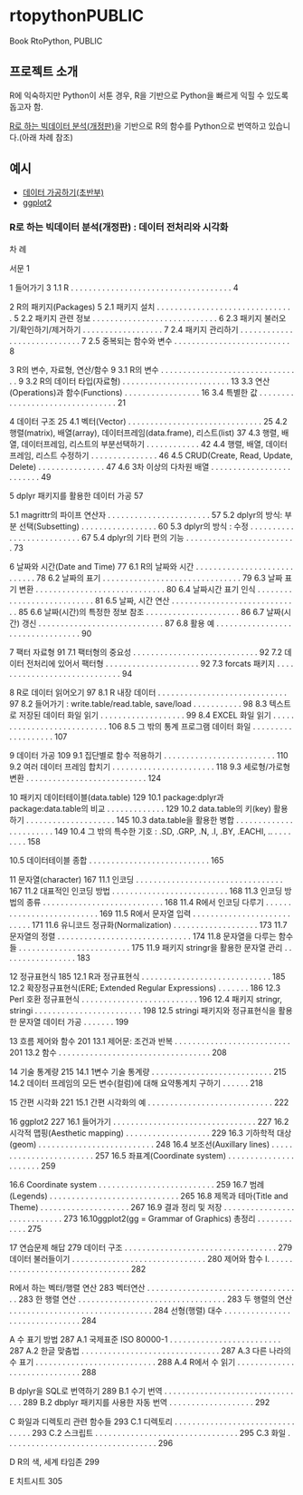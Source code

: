 # rtopythonPUBLIC
Book RtoPython, PUBLIC

## 프로젝트 소개
R에 익숙하지만 Python이 서툰 경우, R을 기반으로 Python을 빠르게 익힐 수 있도록 돕고자 함.

[R로 하는 빅데이터 분석(개정판)](http://ds.sumeun.org/?p=2069)을 기반으로 R의 함수를 Python으로 번역하고 있습니다.(아래 차례 참조)

## 예시
* [데이터 가공하기(초반부)](09_DataManipulation.ipynb)
* [ggplot2](16_ggplot2.ipynb)

### R로 하는 빅데이터 분석(개정판) : 데이터 전처리와 시각화
차 례

서문 1

1 들어가기 3
1.1 R . . . . . . . . . . . . . . . . . . . . . . . . . . . . . . . . . . . . 4

2 R의 패키지(Packages) 5
2.1 패키지 설치 . . . . . . . . . . . . . . . . . . . . . . . . . . . . . . . 5
2.2 패키지 관련 정보 . . . . . . . . . . . . . . . . . . . . . . . . . . . . 6
2.3 패키지 불러오기/확인하기/제거하기 . . . . . . . . . . . . . . . . . . 7
2.4 패키지 관리하기 . . . . . . . . . . . . . . . . . . . . . . . . . . . . 7
2.5 중복되는 함수와 변수 . . . . . . . . . . . . . . . . . . . . . . . . . . 8

3 R의 변수, 자료형, 연산/함수 9
3.1 R의 변수 . . . . . . . . . . . . . . . . . . . . . . . . . . . . . . . . 9
3.2 R의 데이터 타입(자료형) . . . . . . . . . . . . . . . . . . . . . . . . 13
3.3 연산(Operations)과 함수(Functions) . . . . . . . . . . . . . . . . . 16
3.4 특별한 값 . . . . . . . . . . . . . . . . . . . . . . . . . . . . . . . . 21

4 데이터 구조 25
4.1 벡터(Vector) . . . . . . . . . . . . . . . . . . . . . . . . . . . . . . 25
4.2 행렬(matrix), 배열(array), 데이터프레임(data.frame), 리스트(list) 37
4.3 행렬, 배열, 데이터프레임, 리스트의 부분선택하기 . . . . . . . . . . . . 42
4.4 행렬, 배열, 데이터프레임, 리스트 수정하기 . . . . . . . . . . . . . . . 46
4.5 CRUD(Create, Read, Update, Delete) . . . . . . . . . . . . . . . 47
4.6 3차 이상의 다차원 배열 . . . . . . . . . . . . . . . . . . . . . . . . . 49

5 dplyr 패키지를 활용한 데이터 가공 57

5.1 magrittr의 파이프 연산자 . . . . . . . . . . . . . . . . . . . . . . . 57
5.2 dplyr의 방식: 부분 선택(Subsetting) . . . . . . . . . . . . . . . . . 60
5.3 dplyr의 방식 : 수정 . . . . . . . . . . . . . . . . . . . . . . . . . . 67
5.4 dplyr의 기타 편의 기능 . . . . . . . . . . . . . . . . . . . . . . . . . 73

6 날짜와 시간(Date and Time) 77
6.1 R의 날짜와 시간 . . . . . . . . . . . . . . . . . . . . . . . . . . . . 78
6.2 날짜의 표기 . . . . . . . . . . . . . . . . . . . . . . . . . . . . . . . 79
6.3 날짜 표기 변환 . . . . . . . . . . . . . . . . . . . . . . . . . . . . . 80
6.4 날짜시간 표기 인식 . . . . . . . . . . . . . . . . . . . . . . . . . . . 81
6.5 날짜, 시간 연산 . . . . . . . . . . . . . . . . . . . . . . . . . . . . . 85
6.6 날짜(시간)의 특정한 정보 참조 . . . . . . . . . . . . . . . . . . . . . 86
6.7 날짜(시간) 갱신 . . . . . . . . . . . . . . . . . . . . . . . . . . . . 87
6.8 활용 예 . . . . . . . . . . . . . . . . . . . . . . . . . . . . . . . . . 90

7 팩터 자료형 91
7.1 팩터형의 중요성 . . . . . . . . . . . . . . . . . . . . . . . . . . . . 92
7.2 데이터 전처리에 있어서 팩터형 . . . . . . . . . . . . . . . . . . . . . 92
7.3 forcats 패키지 . . . . . . . . . . . . . . . . . . . . . . . . . . . . . 94

8 R로 데이터 읽어오기 97
8.1 R 내장 데이터 . . . . . . . . . . . . . . . . . . . . . . . . . . . . . 97
8.2 들어가기 : write.table/read.table, save/load . . . . . . . . . . . 98
8.3 텍스트로 저장된 데이터 화일 읽기 . . . . . . . . . . . . . . . . . . . 99
8.4 EXCEL 화일 읽기 . . . . . . . . . . . . . . . . . . . . . . . . . . . 106
8.5 그 밖의 통계 프로그램 데이터 화일 . . . . . . . . . . . . . . . . . . . 107

9 데이터 가공 109
9.1 집단별로 함수 적용하기 . . . . . . . . . . . . . . . . . . . . . . . . . 110
9.2 여러 데이터 프레임 합치기 . . . . . . . . . . . . . . . . . . . . . . . 118
9.3 세로형/가로형 변환 . . . . . . . . . . . . . . . . . . . . . . . . . . . 124

10 패키지 데이터테이블(data.table) 129
10.1 package:dplyr과 package:data.table의 비교 . . . . . . . . . . . . . 129
10.2 data.table의 키(key) 활용하기 . . . . . . . . . . . . . . . . . . . . 145
10.3 data.table을 활용한 병합 . . . . . . . . . . . . . . . . . . . . . . . 149
10.4 그 밖의 특수한 기호 : .SD, .GRP, .N, .I, .BY, .EACHI, .. . . . . . . . . 158

10.5 데이터테이블 종합 . . . . . . . . . . . . . . . . . . . . . . . . . . . 165

11 문자열(character) 167
11.1 인코딩 . . . . . . . . . . . . . . . . . . . . . . . . . . . . . . . . . 167
11.2 대표적인 인코딩 방법 . . . . . . . . . . . . . . . . . . . . . . . . . . 168
11.3 인코딩 방법의 종류 . . . . . . . . . . . . . . . . . . . . . . . . . . . 168
11.4 R에서 인코딩 다루기 . . . . . . . . . . . . . . . . . . . . . . . . . . 169
11.5 R에서 문자열 입력 . . . . . . . . . . . . . . . . . . . . . . . . . . . 171
11.6 유니코드 정규화(Normalization) . . . . . . . . . . . . . . . . . . . 173
11.7 문자열의 정렬 . . . . . . . . . . . . . . . . . . . . . . . . . . . . . . 174
11.8 문자열을 다루는 함수들 . . . . . . . . . . . . . . . . . . . . . . . . . 175
11.9 패키지 stringr을 활용한 문자열 관리 . . . . . . . . . . . . . . . . . 183

12 정규표현식 185
12.1 R과 정규표현식 . . . . . . . . . . . . . . . . . . . . . . . . . . . . . 185
12.2 확장정규표현식(ERE; Extended Regular Expressions) . . . . . . . 186
12.3 Perl 호환 정규표현식 . . . . . . . . . . . . . . . . . . . . . . . . . . 196
12.4 패키지 stringr, stringi . . . . . . . . . . . . . . . . . . . . . . . . 198
12.5 stringi 패키지와 정규표현식을 활용한 문자열 데이터 가공 . . . . . . . 199

13 흐름 제어와 함수 201
13.1 제어문: 조건과 반복 . . . . . . . . . . . . . . . . . . . . . . . . . . 201
13.2 함수 . . . . . . . . . . . . . . . . . . . . . . . . . . . . . . . . . . 208

14 기술 통계량 215
14.1 1변수 기술 통계량 . . . . . . . . . . . . . . . . . . . . . . . . . . . 215
14.2 데이터 프레임의 모든 변수(컬럼)에 대해 요약통계치 구하기 . . . . . . 218

15 간편 시각화 221
15.1 간편 시각화의 예 . . . . . . . . . . . . . . . . . . . . . . . . . . . . 222

16 ggplot2 227
16.1 들어가기 . . . . . . . . . . . . . . . . . . . . . . . . . . . . . . . . 227
16.2 시각적 맵핑(Aesthetic mapping) . . . . . . . . . . . . . . . . . . . 229
16.3 기하학적 대상(geom) . . . . . . . . . . . . . . . . . . . . . . . . . . 248
16.4 보조선(Auxillary lines) . . . . . . . . . . . . . . . . . . . . . . . . 257
16.5 좌표계(Coordinate system) . . . . . . . . . . . . . . . . . . . . . . 259

16.6 Coordinate system . . . . . . . . . . . . . . . . . . . . . . . . . . 259
16.7 범례(Legends) . . . . . . . . . . . . . . . . . . . . . . . . . . . . . 265
16.8 제목과 테마(Title and Theme) . . . . . . . . . . . . . . . . . . . . 267
16.9 결과 정리 및 저장 . . . . . . . . . . . . . . . . . . . . . . . . . . . . 273
16.10ggplot2(gg = Grammar of Graphics) 총정리 . . . . . . . . . . . . 275

17 연습문제 해답 279
데이터 구조 . . . . . . . . . . . . . . . . . . . . . . . . . . . . . . . . . . 279
데이터 불러들이기 . . . . . . . . . . . . . . . . . . . . . . . . . . . . . . 280
제어와 함수 I. . . . . . . . . . . . . . . . . . . . . . . . . . . . . . . . . 282

R에서 하는 벡터/행렬 연산 283
벡터연산 . . . . . . . . . . . . . . . . . . . . . . . . . . . . . . . . . . . 283
한 행렬 연산 . . . . . . . . . . . . . . . . . . . . . . . . . . . . . . . . . 283
두 행렬의 연산 . . . . . . . . . . . . . . . . . . . . . . . . . . . . . . . . 284
선형(행렬) 대수 . . . . . . . . . . . . . . . . . . . . . . . . . . . . . . . 284

A 수 표기 방법 287
A.1 국제표준 ISO 80000-1 . . . . . . . . . . . . . . . . . . . . . . . . . 287
A.2 한글 맞춤법 . . . . . . . . . . . . . . . . . . . . . . . . . . . . . . . 287
A.3 다른 나라의 수 표기 . . . . . . . . . . . . . . . . . . . . . . . . . . . 288
A.4 R에서 수 읽기 . . . . . . . . . . . . . . . . . . . . . . . . . . . . . 288

B dplyr을 SQL로 번역하기 289
B.1 수기 번역 . . . . . . . . . . . . . . . . . . . . . . . . . . . . . . . . 289
B.2 dbplyr 패키지를 사용한 자동 번역 . . . . . . . . . . . . . . . . . . . 292

C 화일과 디렉토리 관련 함수들 293
C.1 디렉토리 . . . . . . . . . . . . . . . . . . . . . . . . . . . . . . . . 293
C.2 스크립트 . . . . . . . . . . . . . . . . . . . . . . . . . . . . . . . . 295
C.3 화일 . . . . . . . . . . . . . . . . . . . . . . . . . . . . . . . . . . 296

D R의 색, 세계 타임존 299

E 치트시트 305
